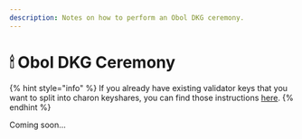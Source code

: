 ```yaml
---
description: Notes on how to perform an Obol DKG ceremony.
---
```


# 🕯 Obol DKG Ceremony

{% hint style="info" %}
If you already have existing validator keys that you want to split into charon keyshares, you can find those instructions [here](split-existing-keys.md).
{% endhint %}

Coming soon...
